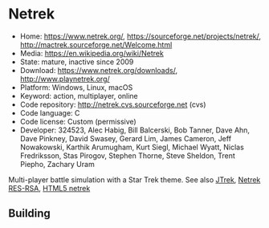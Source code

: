 # Netrek

- Home: https://www.netrek.org/, https://sourceforge.net/projects/netrek/, http://mactrek.sourceforge.net/Welcome.html
- Media: https://en.wikipedia.org/wiki/Netrek
- State: mature, inactive since 2009
- Download: https://www.netrek.org/downloads/, http://www.playnetrek.org/
- Platform: Windows, Linux, macOS
- Keyword: action, multiplayer, online
- Code repository: http://netrek.cvs.sourceforge.net (cvs)
- Code language: C
- Code license: Custom (permissive)
- Developer: 324523, Alec Habig, Bill Balcerski, Bob Tanner, Dave Ahn, Dave Pinkney, David Swasey, Gerard Lim, James Cameron, Jeff Nowakowski, Karthik Arumugham, Kurt Siegl, Michael Wyatt, Niclas Fredriksson, Stas Pirogov, Stephen Thorne, Steve Sheldon, Trent Piepho, Zachary Uram

Multi-player battle simulation with a Star Trek theme.
See also [JTrek](http://ftp.netrek.org/pub/netrek/clients/jtrek/), [Netrek RES-RSA](https://launchpad.net/netrek-res-rsa), [HTML5 netrek](https://github.com/apsillers/html5-netrek)

## Building


